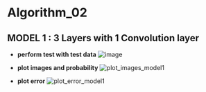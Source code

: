 # Algorithm_02

## MODEL 1 : 3 Layers with 1 Convolution layer
- **perform test with test data**
![image](https://user-images.githubusercontent.com/48945057/121725641-7f4dd300-cb24-11eb-892e-6b62af0b003c.png)

- **plot images and probability**
![plot_images_model1](https://user-images.githubusercontent.com/48945057/121725721-98568400-cb24-11eb-8e45-a2d7c4c7cb66.png)

- **plot error**
![plot_error_model1](https://user-images.githubusercontent.com/48945057/121724446-dd79b680-cb22-11eb-86af-c91a64382422.png)
